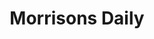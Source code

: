 ---
title: "Morrisons Daily"
url: /darlington/morrisons-daily-white-hart-crescent/
shop: convenience
---